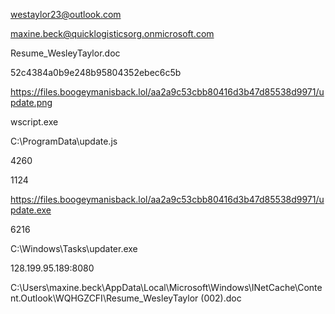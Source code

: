 westaylor23@outlook.com

maxine.beck@quicklogisticsorg.onmicrosoft.com

Resume_WesleyTaylor.doc

52c4384a0b9e248b95804352ebec6c5b

https://files.boogeymanisback.lol/aa2a9c53cbb80416d3b47d85538d9971/update.png

wscript.exe

C:\ProgramData\update.js

4260

1124

https://files.boogeymanisback.lol/aa2a9c53cbb80416d3b47d85538d9971/update.exe

6216

C:\Windows\Tasks\updater.exe

128.199.95.189:8080

C:\Users\maxine.beck\AppData\Local\Microsoft\Windows\INetCache\Content.Outlook\WQHGZCFI\Resume_WesleyTaylor (002).doc
